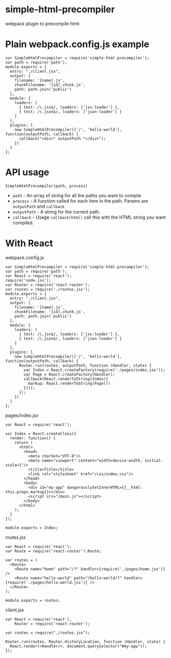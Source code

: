 # simple-html-precompiler
webpack plugin to precompile html

# Plain webpack.config.js example
```
var SimpleHtmlPrecompiler = require('simple-html-precompiler');
var path = require('path');
module.exports = {
  entry: "./client.jsx",
  output: {
    filename: '[name].js',
    chunkFilename: '[id].chunk.js',
    path: path.join('public')
  },
  module: {
    loaders: [
      { test: /\.jsx$/, loaders: ['jsx-loader'] },
      { test: /\.json$/, loaders: ['json-loader'] }
    ]
  },
  plugins: [
    new SimpleHtmlPrecompiler(['/', 'hello-world'], function(outputPath, callback) {
      callback("<div>" outputPath "</div>");
    })
  ]
};
```

# API usage
`SimpleHtmlPrecompiler(path, process)`

* `path` - An array of string for all the paths you want to compile
* `process` - A function called for each item in the path. Params are `outputPath` and `callback`
* `outputPath` - A string for the current path.
* `callback` - Usage `callback(html)` call this with the HTML string you want compiled.

# With React
webpack.config.js
```
var SimpleHtmlPrecompiler = require('simple-html-precompiler');
var path = require('path');
var React = require('react');
require('node-jsx');
var Router = require('react-router');
var routes = require('./routes.jsx');
module.exports = {
  entry: "./client.jsx",
  output: {
    filename: '[name].js',
    chunkFilename: '[id].chunk.js',
    path: path.join('public')
  },
  module: {
    loaders: [
      { test: /\.jsx$/, loaders: ['jsx-loader'] },
      { test: /\.json$/, loaders: ['json-loader'] }
    ]
  },
  plugins: [
    new SimpleHtmlPrecompiler(['/', 'hello-world'], function(outputPath, callback) {
      Router.run(routes, outputPath, function (Handler, state) {
        var Index = React.createFactory(require('./pages/index.jsx'));
        var Page = React.createFactory(Handler);
        callback(React.renderToString(Index({
          markup: React.renderToString(Page())
        })));
      });
    })
  ]
};
```
pages/index.jsx
```
var React = require('react');

var Index = React.createClass({
  render: function() {
    return (
      <html>
        <head>
          <meta charSet="UTF-8"/>
          <meta name="viewport" content="width=device-width, initial-scale=1"/>
          <title>Title</title>
          <link rel="stylesheet" href="/css/index.css"/>
        </head>
        <body>
          <div id="my-app" dangerouslySetInnerHTML={{__html: this.props.markup}}></div>
          <script src="/main.js"></script>
        </body>
      </html>
    );
  }
});

module.exports = Index;
```
routes.jsx
```
var React = require('react');
var Route = require('react-router').Route;

var routes = (
  <Route>
    <Route name="home" path="/?" handler={require('./pages/home.jsx')} />
    <Route name="hello-world" path="/hello-world/?" handler={require('./pages/hello-world.jsx')} />
  </Route>
);

module.exports = routes;
```
client.jsx
```
var React = require('react'),
    Router = require('react-router');

var routes = require("./routes.jsx");

Router.run(routes, Router.HistoryLocation, function (Handler, state) {
  React.render(<Handler/>, document.querySelector("#my-app"));
});
```
